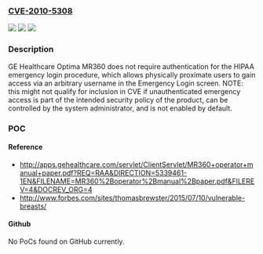 ### [CVE-2010-5308](https://cve.mitre.org/cgi-bin/cvename.cgi?name=CVE-2010-5308)
![](https://img.shields.io/static/v1?label=Product&message=n%2Fa&color=blue)
![](https://img.shields.io/static/v1?label=Version&message=n%2Fa&color=blue)
![](https://img.shields.io/static/v1?label=Vulnerability&message=n%2Fa&color=brighgreen)

### Description

GE Healthcare Optima MR360 does not require authentication for the HIPAA emergency login procedure, which allows physically proximate users to gain access via an arbitrary username in the Emergency Login screen.  NOTE: this might not qualify for inclusion in CVE if unauthenticated emergency access is part of the intended security policy of the product, can be controlled by the system administrator, and is not enabled by default.

### POC

#### Reference
- http://apps.gehealthcare.com/servlet/ClientServlet/MR360+operator+manual+paper.pdf?REQ=RAA&DIRECTION=5339461-1EN&FILENAME=MR360%2Boperator%2Bmanual%2Bpaper.pdf&FILEREV=4&DOCREV_ORG=4
- http://www.forbes.com/sites/thomasbrewster/2015/07/10/vulnerable-breasts/

#### Github
No PoCs found on GitHub currently.

